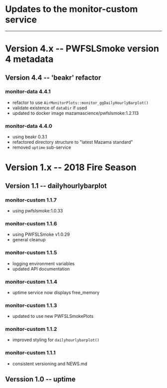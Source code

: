 # Updates to the monitor-custom service

----

# Version 4.x -- PWFSLSmoke version 4 metadata

## Version 4.4 -- 'beakr' refactor

### monitor-data 4.4.1

 * refactor to use `AirMonitorPlots::monitor_ggDailyHourlyBarplot()`
 * validate existence of `dataDir` if used
 * updated to docker image mazamascience/pwfslsmoke:1.2.113

### monitor-data 4.4.0

 * using beakr 0.3.1
 * refactored directory structure to "latest Mazama standard"
 * removed `uptime` sub-service
 
# Version 1.x -- 2018 Fire Season

## Version 1.1 -- dailyhourlybarplot

### monitor-custom 1.1.7

 * using pwfslsmoke:1.0.33

### monitor-custom 1.1.6

 * using PWFSLSmoke v1.0.29
 * general cleanup

### monitor-custom 1.1.5

 * logging environment variables
 * updated API documentation
 
### monitor-custom 1.1.4

 * uptime service now displays free_memory
 
### monitor-custom 1.1.3

 * updated to use new PWFSLSmokePlots
 
### monitor-custom 1.1.2

 * improved styling for `dailyhourlybarplot()`
 
### monitor-custom 1.1.1

 * consistent versioning and NEWS.md
 
## Verssion 1.0 -- uptime
